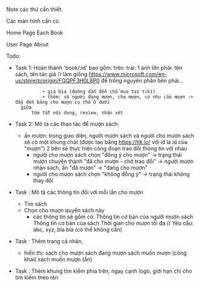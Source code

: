 Note các thứ cần thiết.

Các màn hình cần có.

Home Page
Each Book

User Page
About

Todo: 
+ Task 1: Hoàn thành 'book/:id'
    bao gồm: 
        trên:
            trái: 1 ảnh lớn
            phải: tên sách, tên tác giả
                // làm giống https://www.microsoft.com/en-us/store/p/origin/FGQPF3H0L8P0
                để trống nguyên phần bên phải...

                + giá bìa (đường dẫn đến chỗ mua tại tiki)
                + thêm: số người đang mượn, cho mượn, có nhu cầu mượn -> đẩy đến bảng cho mượn cụ thể ở dưới
        giữa
            tóm tắt nội dung, review, nhận xét
+ Task 2: Mô tả các thao tác để mượn sách:
    + ấn mượn: trong giao diện, người mượn sách và người cho mượn sách sẽ có một khung chat (được tạo bằng https://tlk.io/ với id là id của "mượn") 2 bên sẽ thực hiện công đoạn trao đổi thông tin với nhau
        + người cho mượn sách chọn "đồng ý cho mượn"
            -> trạng thái mượn chuyển thành "đã cho mượn - chờ trao đổi"
            -> người mượn nhận sách, ấn "đã mượn" -> "đang cho mượn"
        + người cho mượn sách chọn "không đồng ý" -> trạng thái không thay đổi

+ Task  : Mô tả các thông tin đối với mỗi lần cho mượn
    + Tìm sách
    + Chọn cho mượn quyển sách này
        + các thông tin sẽ gồm có:
            Thông tin cơ bản của người mượn sách
            Thông tin cơ bản của sách
            Thời gian cho mượn tối đa
            // Yêu cầu: abc, xyz, bla bla (có thể không cần)

+ Task  : Thêm trang cá nhân,
    + hiển thị:
        sách cho mượn
        sách đang mượn
        sách muốn mượn (công khai)
        sách muốn mượn (ẩn)

+ Task  : Thêm khung tìm kiếm phía trên, ngay cạnh logo, giới hạn chỉ cho tìm kiếm theo tên
